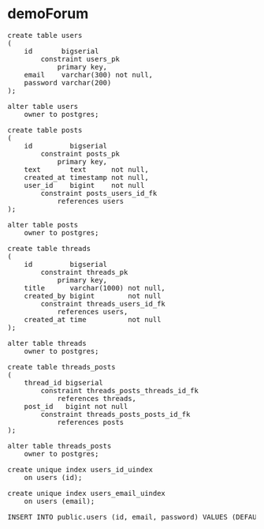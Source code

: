 # demoForum

<pre>
create table users
(
    id       bigserial
        constraint users_pk
            primary key,
    email    varchar(300) not null,
    password varchar(200)
);

alter table users
    owner to postgres;

create table posts
(
    id         bigserial
        constraint posts_pk
            primary key,
    text       text      not null,
    created_at timestamp not null,
    user_id    bigint    not null
        constraint posts_users_id_fk
            references users
);

alter table posts
    owner to postgres;

create table threads
(
    id         bigserial
        constraint threads_pk
            primary key,
    title      varchar(1000) not null,
    created_by bigint        not null
        constraint threads_users_id_fk
            references users,
    created_at time          not null
);

alter table threads
    owner to postgres;

create table threads_posts
(
    thread_id bigserial
        constraint threads_posts_threads_id_fk
            references threads,
    post_id   bigint not null
        constraint threads_posts_posts_id_fk
            references posts
);

alter table threads_posts
    owner to postgres;

create unique index users_id_uindex
    on users (id);
 
create unique index users_email_uindex
    on users (email);

INSERT INTO public.users (id, email, password) VALUES (DEFAULT, 'aaaa@gmail.com'::varchar(300), '$2a$10$w2JqK0lto3IiAFe0tNgMX.EOEfLBGl6H8jEaYOmnBWERYanvdi7qG'::varchar(200))
</pre>


